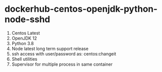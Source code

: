 # dockerhub-centos-openjdk-python-node-sshd

1. Centos Latest
2. OpenJDK 12
3. Python 3.8
4. Node latest long term support release
5. ssh access with user/password as:  centos:changeit
6. Shell utilities
7. Supervisor for multiple process in same container
